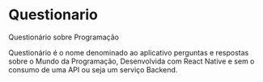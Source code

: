 # Questionario
Questionário sobre Programação

Questionário é o nome denominado ao aplicativo perguntas e respostas sobre o Mundo da Programação, Desenvolvida com React Native e sem o consumo de uma API ou seja um serviço Backend.
